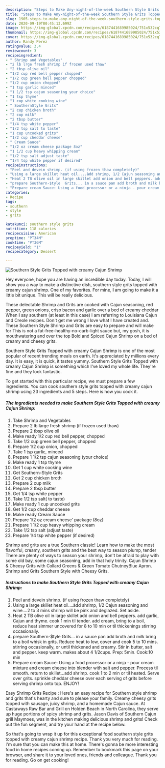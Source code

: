 ```yaml
---
description: "Steps to Make Any-night-of-the-week Southern Style Grits Topped with creamy Cajun Shrimp"
title: "Steps to Make Any-night-of-the-week Southern Style Grits Topped with creamy Cajun Shrimp"
slug: 1905-steps-to-make-any-night-of-the-week-southern-style-grits-topped-with-creamy-cajun-shrimp
date: 2020-09-19T00:45:13.699Z
image: https://img-global.cpcdn.com/recipes/6187441689985024/751x532cq70/southern-style-grits-topped-with-creamy-cajun-shrimp-recipe-main-photo.jpg
thumbnail: https://img-global.cpcdn.com/recipes/6187441689985024/751x532cq70/southern-style-grits-topped-with-creamy-cajun-shrimp-recipe-main-photo.jpg
cover: https://img-global.cpcdn.com/recipes/6187441689985024/751x532cq70/southern-style-grits-topped-with-creamy-cajun-shrimp-recipe-main-photo.jpg
author: Randy Perez
ratingvalue: 3.4
reviewcount: 3
recipeingredient:
- " Shrimp and Vegetables"
- "2 lb lrge fresh shrimp if frozen used thaw"
- "2 tbsp olive oil"
- "1/2 cup red bell pepper chopped"
- "1/2 cup green bell pepper chopped"
- "1/2 cup onion chopped"
- "1 tsp garlic minced"
- "1 1/2 tsp cajun seasoning your choice"
- "1 tsp thyme"
- "1 cup white cooking wine"
- " SouthernStyle Grits"
- "2 cup chicken broth"
- "2 cup milk"
- "2 tbsp butter"
- "1/4 tsp white pepper"
- "1/2 tsp salt to taste"
- "1 cup uncooked grits"
- "1/2 cup cheddar cheese"
- " Cream Sauce"
- "1/2 oz cream cheese package 8oz"
- "1 1/2 cup heavy whipping cream"
- "1/2 tsp salt adjust taste"
- "1/4 tsp white pepper if desired"
recipeinstructions:
- "Peel and devein shrimp. (if using frozen thaw completely)"
- "Using a large skillet heat oil....àdd shrimp, 1/2 Cajun seasoning and wine....2 to 3 mins shrimp will be pink and deglazed. Set aside."
- "Heat 2 TB olive oil in large skillet add onion and bell peppers. add garlic, Cajun and thyme. cook 1 min til tender. add cream, bring to a boil, reduce heat simmer uncovered for 8 to 10 min or til thickenings stirring occasionally."
- "prepare Southern-$tyle  Grits... in a sauce pan add broth and milk bring to a boil whisk in grits.  Reduce heat to low, cover and cook 5 to 10 mins. stirring occasionally, or until thickened and creamy. Stir in butter, salt and pepper. keep warm.  makes about 4 1/2cups. Prep: 5min. Cook:10 min"
- "Prepare cream Sauce: Using a food processor or a ninja - pour cream mixture and cream cheese into blender with salt and pepper. Process til smooth. return to skillet...add shrimp. cook 1 to 2 min or til heated. Serve over grits. sprinkle cheddar cheese over each serving of grits before serving shrimp onto top. ENJOY!"
categories:
- Recipe
tags:
- southern
- style
- grits

katakunci: southern style grits 
nutrition: 118 calories
recipecuisine: American
preptime: "PT34M"
cooktime: "PT36M"
recipeyield: "1"
recipecategory: Dessert

---
```



![Southern Style Grits Topped with creamy Cajun Shrimp](https://img-global.cpcdn.com/recipes/6187441689985024/751x532cq70/southern-style-grits-topped-with-creamy-cajun-shrimp-recipe-main-photo.jpg)

Hey everyone, hope you are having an incredible day today. Today, I will show you a way to make a distinctive dish, southern style grits topped with creamy cajun shrimp. One of my favorites. For mine, I am going to make it a little bit unique. This will be really delicious.

These delectable Shrimp and Grits are cooked with Cajun seasoning, red pepper, green onions, crisp bacon and garlic over a bed of creamy cheddar When I say southern (at least in this case) I am referring to Louisiana Cajun and Creole recipes. Don&#39;t get me wrong I love what I have created and. These Southern Style Shrimp and Grits are easy to prepare and will make for This is not a fat-free-healthy-no-carb-light sauce but, my gosh, it is mouthwatering and over the top Bold and Spiced Cajun Shrimp on a bed of creamy and cheesy grits.

Southern Style Grits Topped with creamy Cajun Shrimp is one of the most popular of recent trending meals on earth. It's appreciated by millions every day. It is easy, it is quick, it tastes yummy. Southern Style Grits Topped with creamy Cajun Shrimp is something which I've loved my whole life. They're fine and they look fantastic.


To get started with this particular recipe, we must prepare a few ingredients. You can cook southern style grits topped with creamy cajun shrimp using 23 ingredients and 5 steps. Here is how you cook it.

<!--inarticleads1-->

##### The ingredients needed to make Southern Style Grits Topped with creamy Cajun Shrimp:

1. Take  Shrimp and Vegetables
1. Prepare 2 lb làrge fresh shrimp (if frozen used thaw)
1. Prepare 2 tbsp olive oil
1. Make ready 1/2 cup red bell pepper, chopped
1. Take 1/2 cup green bell pepper, chopped
1. Prepare 1/2 cup onion, chopped
1. Take 1 tsp garlic, minced
1. Prepare 1 1/2 tsp cajun seasoning (your choice)
1. Make ready 1 tsp thyme
1. Get 1 cup white cooking wine
1. Get  Southern-Style Grits
1. Get 2 cup chicken broth
1. Prepare 2 cup milk
1. Prepare 2 tbsp butter
1. Get 1/4 tsp white pepper
1. Take 1/2 tsp salt( to taste)
1. Make ready 1 cup uncooked grits
1. Get 1/2 cup cheddar cheese
1. Make ready  Cream Sauce
1. Prepare 1/2 oz cream cheese&#39; package (8oz)
1. Prepare 1 1/2 cup heavy whipping cream
1. Take 1/2 tsp salt (adjust taste)
1. Prepare 1/4 tsp white pepper (if desired)


Shrimp and grits are a true Southern classic! Learn how to make the most flavorful, creamy, southern grits and the best way to season plump, tender There are plenty of ways to season your shrimp, don&#39;t be afraid to play with some old bay, some cajun seasoning, add in that holy trinity. Cajun Shrimp &amp; Cheesy Grits with Collard Greens &amp; Green Tomato ChutneyBlue Apron. Shrimp and Grits Southern Style with Cheesy Grits. 

<!--inarticleads2-->

##### Instructions to make Southern Style Grits Topped with creamy Cajun Shrimp:

1. Peel and devein shrimp. (if using frozen thaw completely)
1. Using a large skillet heat oil....àdd shrimp, 1/2 Cajun seasoning and wine....2 to 3 mins shrimp will be pink and deglazed. Set aside.
1. Heat 2 TB olive oil in large skillet add onion and bell peppers. add garlic, Cajun and thyme. cook 1 min til tender. add cream, bring to a boil, reduce heat simmer uncovered for 8 to 10 min or til thickenings stirring occasionally.
1. prepare Southern-$tyle  Grits... in a sauce pan add broth and milk bring to a boil whisk in grits.  Reduce heat to low, cover and cook 5 to 10 mins. stirring occasionally, or until thickened and creamy. Stir in butter, salt and pepper. keep warm.  makes about 4 1/2cups. Prep: 5min. Cook:10 min
1. Prepare cream Sauce: Using a food processor or a ninja - pour cream mixture and cream cheese into blender with salt and pepper. Process til smooth. return to skillet...add shrimp. cook 1 to 2 min or til heated. Serve over grits. sprinkle cheddar cheese over each serving of grits before serving shrimp onto top. ENJOY!


Easy Shrimp Grits Recipe : Here&#39;s an easy recipe for Southern style shrimp and grits that&#39;s hearty and sure to please your family. Creamy cheesy grits topped with sausage, juicy shrimp, and a homemade Cajun sauce. At Castaways Raw Bar and Grill on Holden Beach in North Carolina, they serve up huge portions of spicy shrimp and grits. Jason Davis of Southern Cajun grill Maymoes, was in the kitchen making delicious shrimp and grits! Check out the fun segment, and try your hand at the recipe below. 

So that's going to wrap it up for this exceptional food southern style grits topped with creamy cajun shrimp recipe. Thank you very much for reading. I'm sure that you can make this at home. There's gonna be more interesting food in home recipes coming up. Remember to bookmark this page on your browser, and share it to your loved ones, friends and colleague. Thank you for reading. Go on get cooking!
